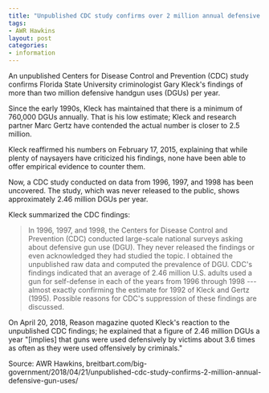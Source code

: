 ```yaml
---
title: "Unpublished CDC study confirms over 2 million annual defensive gun uses"
tags:
- AWR Hawkins
layout: post
categories:
- information
---
```


An unpublished Centers for Disease Control and Prevention (CDC) study confirms Florida State University criminologist Gary Kleck's findings of more than two million defensive handgun uses (DGUs) per year.

Since the early 1990s, Kleck has maintained that there is a minimum of 760,000 DGUs annually. That is his low estimate; Kleck and research partner Marc Gertz have contended the actual number is closer to 2.5 million.

Kleck reaffirmed his numbers on February 17, 2015, explaining that while plenty of naysayers have criticized his findings, none have been able to offer empirical evidence to counter them.

Now, a CDC study conducted on data from 1996, 1997, and 1998 has been uncovered. The study, which was never released to the public, shows approximately 2.46 million DGUs per year.

Kleck summarized the CDC findings:

> In 1996, 1997, and 1998, the Centers for Disease Control and Prevention (CDC) conducted large-scale national surveys asking about defensive gun use (DGU). They never released the findings or even acknowledged they had studied the topic. I obtained the unpublished raw data and computed the prevalence of DGU. CDC's findings indicated that an average of 2.46 million U.S. adults used a gun for self-defense in each of the years from 1996 through 1998 --- almost exactly confirming the estimate for 1992 of Kleck and Gertz (1995). Possible reasons for CDC's suppression of these findings are discussed.

On April 20, 2018, Reason magazine quoted Kleck's reaction to the unpublished CDC findings; he explained that a figure of 2.46 million DGUs a year "\[implies\] that guns were used defensively by victims about 3.6 times as often as they were used offensively by criminals."

Source: AWR Hawkins, breitbart.com/big-government/2018/04/21/unpublished-cdc-study-confirms-2-million-annual-defensive-gun-uses/
